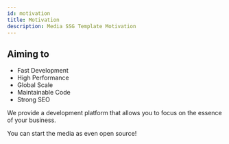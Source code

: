 ```yaml
---
id: motivation
title: Motivation
description: Media SSG Template Motivation
---
```


## Aiming to

- Fast Development
- High Performance
- Global Scale
- Maintainable Code
- Strong SEO

We provide a development platform that allows you to focus on the essence of your business.

You can start the media as even open source!
